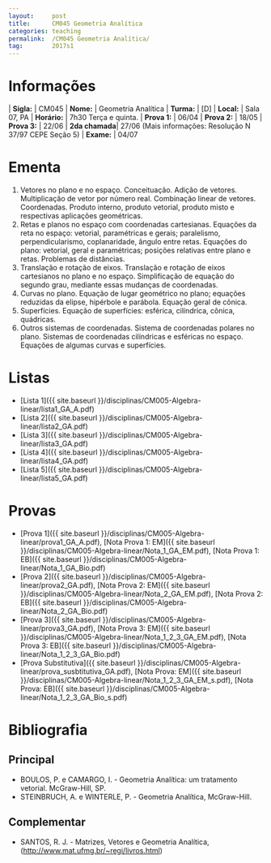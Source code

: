 ```yaml
---
layout:     post
title:      CM045 Geometria Analítica
categories: teaching
permalink:  /CM045 Geometria Analítica/
tag:        2017s1
---
```


# Informações

  | **Sigla:**   | CM045
  | **Nome:**    | Geometria Analítica 
  | **Turma:**   | [D]
  | **Local:**   | Sala 07, PA
  | **Horário:** | 7h30 Terça e quinta. 
  | **Prova 1:** | 06/04
  | **Prova 2:** | 18/05
  | **Prova 3:** | 22/06
  | **2da chamada**| 27/06 (Mais informações: Resolução N 37/97 CEPE Seção 5)
  | **Exame:**   | 04/07

# Ementa

  1. Vetores no plano e no espaço. Conceituação. Adição de vetores. Multiplicação de vetor por número real. Combinação linear de vetores. Coordenadas. Produto interno, produto vetorial, produto misto e respectivas aplicações geométricas. 	
  2. Retas e planos no espaço com coordenadas cartesianas. Equações da reta no espaço: vetorial, paramétricas e gerais; paralelismo, perpendicularismo, coplanaridade, ângulo entre retas. Equações do plano: vetorial, geral e paramétricas; posições relativas entre plano e retas. Problemas de distâncias.   
  3.	Translação e rotação de eixos. Translação e rotação de eixos cartesianos no plano e no espaço. Simplificação de equação do segundo grau, mediante essas mudanças de coordenadas. 
  4.	Curvas no plano. Equação de lugar geométrico no plano; equações reduzidas da elipse, hipérbole e parábola. Equação geral de cônica. 
  5.	Superfícies. Equação de superfícies: esférica, cilíndrica, cônica, quádricas.   
  6.	Outros sistemas de coordenadas. Sistema de coordenadas polares no plano. Sistemas de coordenadas cilíndricas e esféricas no espaço. Equações de algumas curvas e superfícies. 
 
# Listas

  - [Lista 1]({{ site.baseurl }}/disciplinas/CM005-Algebra-linear/lista1_GA_A.pdf)
  - [Lista 2]({{ site.baseurl }}/disciplinas/CM005-Algebra-linear/lista2_GA.pdf)
  - [Lista 3]({{ site.baseurl }}/disciplinas/CM005-Algebra-linear/lista3_GA.pdf)
  - [Lista 4]({{ site.baseurl }}/disciplinas/CM005-Algebra-linear/lista4_GA.pdf)
  - [Lista 5]({{ site.baseurl }}/disciplinas/CM005-Algebra-linear/lista5_GA.pdf)
  
# Provas

  - [Prova 1]({{ site.baseurl }}/disciplinas/CM005-Algebra-linear/prova1_GA_A.pdf), 
  [Nota Prova 1: EM]({{ site.baseurl }}/disciplinas/CM005-Algebra-linear/Nota_1_GA_EM.pdf), 
  [Nota Prova 1: EB]({{ site.baseurl }}/disciplinas/CM005-Algebra-linear/Nota_1_GA_Bio.pdf)
  - [Prova 2]({{ site.baseurl }}/disciplinas/CM005-Algebra-linear/prova2_GA.pdf), 
  [Nota Prova 2: EM]({{ site.baseurl }}/disciplinas/CM005-Algebra-linear/Nota_2_GA_EM.pdf), 
  [Nota Prova 2: EB]({{ site.baseurl }}/disciplinas/CM005-Algebra-linear/Nota_2_GA_Bio.pdf)
  - [Prova 3]({{ site.baseurl }}/disciplinas/CM005-Algebra-linear/prova3_GA.pdf), 
  [Nota Prova 3: EM]({{ site.baseurl }}/disciplinas/CM005-Algebra-linear/Nota_1_2_3_GA_EM.pdf), 
  [Nota Prova 3: EB]({{ site.baseurl }}/disciplinas/CM005-Algebra-linear/Nota_1_2_3_GA_Bio.pdf)
  - [Prova Substitutiva]({{ site.baseurl }}/disciplinas/CM005-Algebra-linear/prova_susbtitutiva_GA.pdf), 
  [Nota Prova: EM]({{ site.baseurl }}/disciplinas/CM005-Algebra-linear/Nota_1_2_3_GA_EM_s.pdf), 
  [Nota Prova: EB]({{ site.baseurl }}/disciplinas/CM005-Algebra-linear/Nota_1_2_3_GA_Bio_s.pdf)
  
  
# Bibliografia

## Principal
 
- BOULOS, P. e CAMARGO, I. - Geometria Analítica: um tratamento vetorial. McGraw-Hill, SP.
- STEINBRUCH, A. e WINTERLE, P. - Geometria Analítica, McGraw-Hill.

## Complementar

- SANTOS, R. J. - Matrizes, Vetores e Geometria Analítica, (http://www.mat.ufmg.br/~regi/livros.html)

